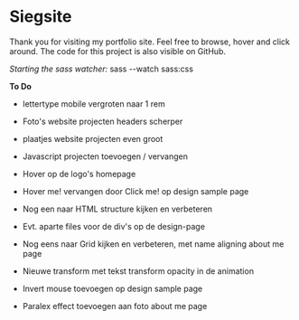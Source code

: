 # Siegsite

Thank you for visiting my portfolio site. Feel free to browse, hover and click around.
The code for this project is also visible on GitHub.

_Starting the sass watcher:_ sass --watch sass:css

**To Do**

- lettertype mobile vergroten naar 1 rem
- Foto's website projecten headers scherper
- plaatjes website projecten even groot

- Javascript projecten toevoegen / vervangen
- Hover op de logo's homepage
- Hover me! vervangen door Click me! op design sample page

- Nog een naar HTML structure kijken en verbeteren
- Evt. aparte files voor de div's op de design-page
- Nog eens naar Grid kijken en verbeteren, met name aligning about me page

- Nieuwe transform met tekst transform opacity in de animation
- Invert mouse toevoegen op design sample page
- Paralex effect toevoegen aan foto about me page
